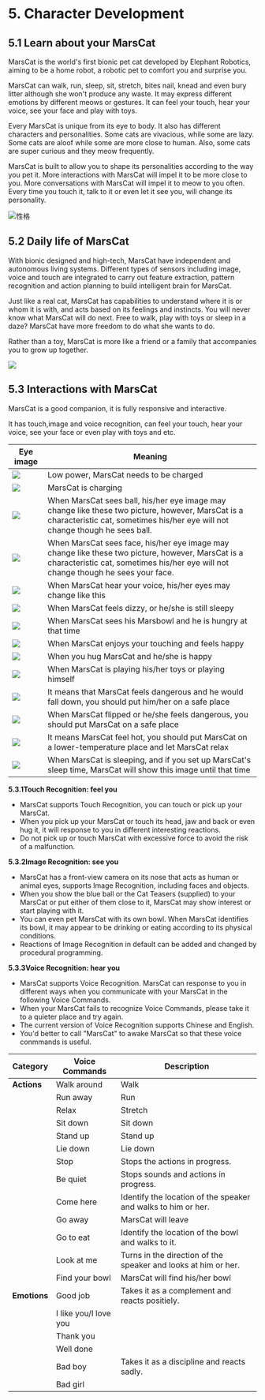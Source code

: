 # 5. Character Development

## 5.1 Learn about your MarsCat

MarsCat is the world's first bionic pet cat developed by Elephant Robotics, aiming to be a home robot, a robotic pet to comfort you and surprise you.

MarsCat can walk, run, sleep, sit, stretch, bites nail, knead and even bury litter although she won't produce any waste. It may express different emotions by different meows or gestures. It can feel your touch, hear your voice, see your face and play with toys.

Every MarsCat is unique from its eye to body. It also has different characters and personalities. Some cats are vivacious, while some are lazy. Some cats are aloof while some are more close to human. Also, some cats are super curious and they meow frequently.

MarsCat is built to allow you to shape its personalities according to the way you pet it. More interactions with MarsCat will impel it to be more close to you. More conversations with MarsCat will impel it to meow to you often. Every time you touch it, talk to it or even let it see you, will change its personality.

![性格](..\image\MarsCat_demo\1619491502181.png)

## 5.2 Daily life of MarsCat

With bionic designed and high-tech, MarsCat have independent and autonomous living systems. Different types of sensors including image, voice and touch are integrated to carry out feature extraction, pattern recognition and action planning to build intelligent brain for MarsCat.

Just like a real cat, MarsCat has capabilities to understand where it is or whom it is with, and acts based on its feelings and instincts. You will never know what MarsCat will do next. Free to walk, play with toys or sleep in a daze? MarsCat have more freedom to do what she wants to do.

Rather than a toy, MarsCat is more like a friend or a family that accompanies you to grow up together.

![](..\image\MarsCat_demo\1619491521668.png)

## 5.3 Interactions with MarsCat

MarsCat is a good companion, it is fully responsive and interactive.

It has touch,image and voice recognition, can feel your touch, hear your voice, see your face or even play with toys and etc.

| Eye image                                          | Meaning                                                                                                                                                                                |
| -------------------------------------------------- | -------------------------------------------------------------------------------------------------------------------------------------------------------------------------------------- |
| ![](image/5-Character-Development/1622702403880.png) | Low power, MarsCat needs to be charged                                                                                                                                                 |
| ![](image/5-Character-Development/1622702428777.png) | MarsCat is charging                                                                                                                                                                    |
| ![](image/5-Character-Development/1622702445204.png) | When MarsCat sees ball, his/her eye image may change like these two picture, however, MarsCat is a characteristic cat, sometimes his/her eye will not change though he sees ball.      |
| ![](image/5-Character-Development/1622702455430.png) | When MarsCat sees face, his/her eye image may change like these two picture, however, MarsCat is a characteristic cat, sometimes his/her eye will not change though he sees your face. |
| ![](image/5-Character-Development/1622702474175.png) | When MarsCat hear your voice, his/her eyes may change like this                                                                                                                        |
| ![](image/5-Character-Development/1622702483614.png) | When MarsCat feels dizzy, or he/she is still sleepy                                                                                                                                    |
| ![](image/5-Character-Development/1622702499077.png) | When MarsCat sees his Marsbowl and he is hungry at that time                                                                                                                           |
| ![](image/5-Character-Development/1622702514328.png) | When MarsCat enjoys your touching and feels happy                                                                                                                                      |
| ![](image/5-Character-Development/1622702528668.png) | When you hug MarsCat and he/she is happy                                                                                                                                               |
| ![](image/5-Character-Development/1622702541862.png) | When MarsCat is playing his/her toys or playing himself                                                                                                                                |
| ![](image/5-Character-Development/1622702561618.png) | It means that MarsCat feels dangerous and he would fall down, you should put him/her on a safe place                                                                                   |
| ![](image/5-Character-Development/1622702570989.png) | When MarsCat flipped or he/she feels dangerous, you should put MarsCat on a safe place                                                                                                 |
| ![](image/5-Character-Development/1622702583299.png) | It means MarsCat feel hot, you should put MarsCat on a lower-temperature place and let MarsCat relax                                                                                   |
| ![](image/5-Character-Development/1622702598335.png) | When MarsCat is sleeping, and if you set up MarsCat's sleep time, MarsCat will show this image until that time                                                                         |

**5.3.1Touch Recognition: feel you**

- MarsCat supports Touch Recognition, you can touch or pick up your MarsCat.
- When you pick up your MarsCat or touch its head, jaw and back or even hug it, it will response to you in different interesting reactions.
- Do not pick up or touch MarsCat with excessive force to avoid the risk of a malfunction.

**5.3.2Image Recognition: see you**

- MarsCat has a front-view camera on its nose that acts as human or animal eyes, supports Image Recognition, including faces and objects.
- When you show the blue ball or the Cat Teasers (supplied) to your MarsCat or put either of them close to it, MarsCat may show interest or start playing with it.
- You can even pet MarsCat with its own bowl. When MarsCat identifies its bowl, it may appear to be drinking or eating according to its physical conditions.
- Reactions of Image Recognition in default can be added and changed by procedural programming.

**5.3.3Voice Recognition: hear you**

- MarsCat supports Voice Recognition. MarsCat can response to you in different ways when you communicate with your MarsCat in the following Voice Commands.
- When your MarsCat fails to recognize Voice Commands, please take it to a quieter place and try again.
- The current version of Voice Recognition supports Chinese and English.
- You'd better to call "MarsCat" to awake MarsCat so that these voice conmmands is useful.

| **Category** | **Voice Commands** | **Description**                                          |
| ------------------ | ------------------------ | -------------------------------------------------------------- |
| **Actions**  | Walk around              | Walk                                                           |
|                    | Run away                 | Run                                                            |
|                    | Relax                    | Stretch                                                        |
|                    | Sit down                 | Sit down                                                       |
|                    | Stand up                 | Stand up                                                       |
|                    | Lie down                 | Lie down                                                       |
|                    | Stop                     | Stops the actions in progress.                                 |
|                    | Be quiet                 | Stops sounds and actions in progress.                          |
|                    | Come here                | Identify the location of the speaker and walks to him or her.  |
|                    | Go away                  | MarsCat will leave                                             |
|                    | Go to eat                | Identify the location of the bowl and walks to it.             |
|                    | Look at me               | Turns in the direction of the speaker and looks at him or her. |
|                    | Find your bowl           | MarsCat will find his/her bowl                                 |
| **Emotions** | Good job                 | Takes it as a complement and reacts positiely.                 |
|                    | I like you/I love you    |                                                                |
|                    | Thank you                |                                                                |
|                    | Well done                |                                                                |
|                    | Bad boy                  | Takes it as a discipline and reacts sadly.                     |
|                    | Bad girl                 |                                                                |
